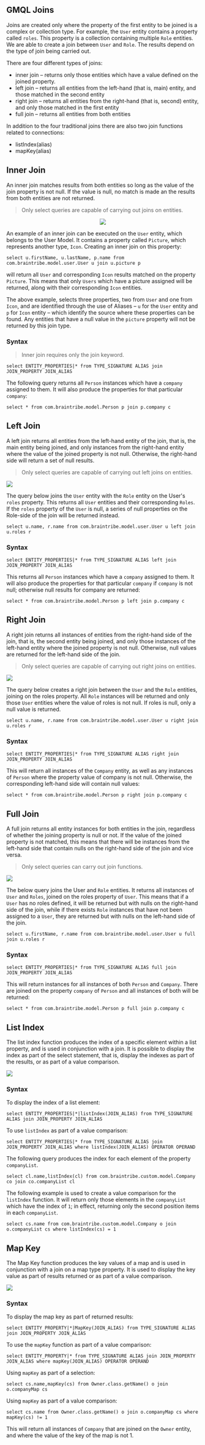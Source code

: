 ## GMQL Joins
Joins are created only where the property of the first entity to be joined is a complex or collection type. For example, the `User` entity contains a property called `roles`. This property is a collection containing multiple `Role` entities. We are able to create a join between `User` and `Role`. The results depend on the type of join being carried out.

There are four different types of joins:
* inner join – returns only those entities which have a value defined on the joined property.
* left join – returns all entities from the left-hand (that is, main) entity, and those matched in the second entity
* right join – returns all entities from the right-hand (that is, second) entity, and only those matched in the first entity
* full join – returns all entities from both entities

In addition to the four traditional joins there are also two join functions related to connections:
* listIndex(alias)
* mapKey(alias)

## Inner Join
An inner join matches results from both entities so long as the value of the join property is not null. If the value is null, no match is made an the results from both entities are not returned.

>Only select queries are capable of carrying out joins on entities.

<center>

![](../images/QueryParserInnerJoin.png)

</center>

An example of an inner join can be executed on the `User` entity, which belongs to the User Model. It contains a property called `Picture`, which represents another type, `Icon`. Creating an inner join on this property:
```
select u.firstName, u.lastName, p.name from com.braintribe.model.user.User u join u.picture p
```
will return all `User` and corresponding `Icon` results matched on the property `Picture`. This means that only `Users` which have a picture assigned will be returned, along with their corresponding `Icon` entities.

The above example, selects three properties, two from `User` and one from `Icon`, and are identified through the use of Aliases – `u` for the `User` entity and `p` for `Icon` entity – which identify the source where these properties can be found. Any entities that have a null value in the `picture` property will not be returned by this join type.

### Syntax
> Inner join requires only the join keyword.
```
select ENTITY_PROPERTIES|* from TYPE_SIGNATURE ALIAS join JOIN_PROPERTY JOIN_ALIAS
```
The following query returns all `Person` instances which have a `company` assigned to them. It will also produce the properties for that particular `company`:
```
select * from com.braintribe.model.Person p join p.company c
```

## Left Join
A left join returns all entities from the left-hand entity of the join, that is, the main entity being joined, and only instances from the right-hand entity where the value of the joined property is not null. Otherwise, the right-hand side will return a set of null results.

>Only select queries are capable of carrying out left joins on entities.

![](../images/QueryParserLeftJoin.png)

The query below joins the `User` entity with the `Role` entity on the User's `roles` property. This returns all `User` entities and their corresponding `Roles`. If the `roles` property of the `User` is null, a series of null properties on the Role-side of the join will be returned instead.
```
select u.name, r.name from com.braintribe.model.user.User u left join u.roles r
```

### Syntax
```
select ENTITY_PROPERTIES|* from TYPE_SIGNATURE ALIAS left join JOIN_PROPERTY JOIN_ALIAS
```
This returns all `Person` instances which have a `company` assigned to them. It will also produce the properties for that particular `company` if `company` is not null; otherwise null results for company are returned:
```
select * from com.braintribe.model.Person p left join p.company c
```

## Right Join
A right join returns all instances of entities from the right-hand side of the join, that is, the second entity being joined, and only those instances of the left-hand entity where the joined property is not null. Otherwise, null values are returned for the left-hand side of the join.

>Only select queries are capable of carrying out right joins on entities.

![](../images/QueryParserRightJoin.png)

The query below creates a right join between the `User` and the `Role` entities, joining on the roles property. All `Role` instances will be returned and only those `User` entities where the value of roles is not null. If roles is null, only a null value is returned.
```
select u.name, r.name from com.braintribe.model.user.User u right join u.roles r
```

### Syntax
```
select ENTITY_PROPERTIES|* from TYPE_SIGNATURE ALIAS right join JOIN_PROPERTY JOIN_ALIAS
```
This will return all instances of the `Company` entity, as well as any instances of `Person` where the property value of company is not null. Otherwise, the corresponding left-hand side will contain null values:
```
select * from com.braintribe.model.Person p right join p.company c
```

## Full Join
A full join returns all entity instances for both entities in the join, regardless of whether the joining property is null or not. If the value of the joined property is not matched, this means that there will be instances from the left-hand side that contain nulls on the right-hand side of the join and vice versa.

>Only select queries can carry out join functions.

![](../images/QueryParserFullJoin.png)

The below query joins the User and `Role` entities. It returns all instances of `User` and `Roles`, joined on the roles property of `User`. This means that if a `User` has no roles defined, it will be returned but with nulls on the right-hand side of the join, while if there exists `Role` instances that have not been assigned to a `User`, they are returned but with nulls on the left-hand side of the join.
```
select u.firstName, r.name from com.braintribe.model.user.User u full join u.roles r
```

### Syntax
```
select ENTITY_PROPERTIES|* from TYPE_SIGNATURE ALIAS full join JOIN_PROPERTY JOIN_ALIAS
```
This will return instances for all instances of both `Person` and `Company`. There are joined on the property `company` of `Person` and all instances of both will be returned:
```
select * from com.braintribe.model.Person p full join p.company c
```

## List Index
The list index function produces the index of a specific element within a list property, and is used in conjunction with a join. It is possible to display the index as part of the select statement, that is, display the indexes as part of the results, or as part of a value comparison.

![](../images/ListIndexListEntity.png)

### Syntax
To display the index of a list element:
```
select ENTITY_PROPERTIES|*|listIndex(JOIN_ALIAS) from TYPE_SIGNATURE ALIAS join JOIN_PROPERTY JOIN_ALIAS
```
To use `listIndex` as part of a value comparison:
```
select ENTITY_PROPERTIES|* from TYPE_SIGNATURE ALIAS join JOIN_PROPERTY JOIN_ALIAS where listIndex(JOIN_ALIAS) OPERATOR OPERAND
```
The following query produces the index for each element of the property `companyList`.
```
select cl.name,listIndex(cl) from com.braintribe.custom.model.Company co join co.companyList cl
```
The following example is used to create a value comparison for the `listIndex` function. It will return only those elements in the `companyList` which have the index of `1`; in effect, returning only the second position items in each `companyList`.
```
select cs.name from com.braintribe.custom.model.Company o join o.companyList cs where listIndex(cs) = 1
```

## Map Key
The Map Key function produces the key values of a map and is used in conjunction with a join on a map type property. It is used to display the key value as part of results returned or as part of a value comparison.


![](../images/MapKeyMappedEntity.png)

### Syntax
To display the map key as part of returned results:
```
select ENTITY_PROPERTY|*|MapKey(JOIN_ALIAS) from TYPE_SIGNATURE ALIAS join JOIN_PROPERTY JOIN_ALIAS
```
To use the `mapKey` function as part of a value comparison:
```
select ENTITY_PROPERTY|* from TYPE_SIGNATURE ALIAS join JOIN_PROPERTY JOIN_ALIAS where mapKey(JOIN_ALIAS) OPERATOR OPERAND
```
Using `mapKey` as part of a selection:
```
select cs.name,mapKey(cs) from Owner.class.getName() o join o.companyMap cs
```
Using `mapKey` as part of a value comparison:
```
select cs.name from Owner.class.getName() o join o.companyMap cs where mapKey(cs) != 1
```
This will return all instances of `Company` that are joined on the `Owner` entity, and where the value of the key of the map is not 1.
